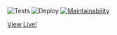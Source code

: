 ![Tests](https://github.com/jimskretas/react-travis-ci-demo/workflows/Test/badge.svg)
![Deploy](https://github.com/jimskretas/react-travis-ci-demo/workflows/Deploy/badge.svg)
[![Maintainability](https://api.codeclimate.com/v1/badges/f94462561acd707cfc16/maintainability)](https://codeclimate.com/github/jimskretas/react-travis-ci-demo/maintainability)

[View Live!](https://jimskretas.github.io/react-travis-ci-demo/)
